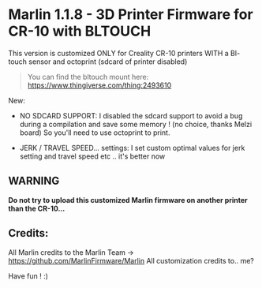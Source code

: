 # Marlin 1.1.8 - 3D Printer Firmware for CR-10 with BLTOUCH
This version is customized ONLY for Creality CR-10 printers WITH a Bl-touch sensor and octoprint (sdcard of printer disabled)
> You can find the bltouch mount here: https://www.thingiverse.com/thing:2493610

New:
- NO SDCARD SUPPORT:
I disabled the sdcard support to avoid a bug during a compilation and save some memory ! (no choice, thanks Melzi board)
So you'll need to use octoprint to print.

- JERK / TRAVEL SPEED... settings:
I set custom optimal values for jerk setting and travel speed etc .. it's better now

## WARNING
**Do not try to upload this customized Marlin firmware on another printer than the CR-10...**


## Credits:
All Marlin credits to the Marlin Team -> https://github.com/MarlinFirmware/Marlin
All customization credits to.. me?


Have fun ! :)
